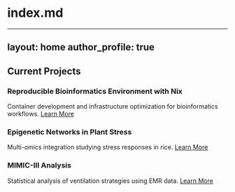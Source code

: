 # index.md
---
layout: home
author_profile: true
---

## Current Projects

### Reproducible Bioinformatics Environment with Nix
Container development and infrastructure optimization for bioinformatics workflows.
[Learn More](/projects/nbcb/)

### Epigenetic Networks in Plant Stress
Multi-omics integration studying stress responses in rice.
[Learn More](/projects/rice-analysis/)

### MIMIC-III Analysis
Statistical analysis of ventilation strategies using EMR data.
[Learn More](/projects/mimic-study/)
